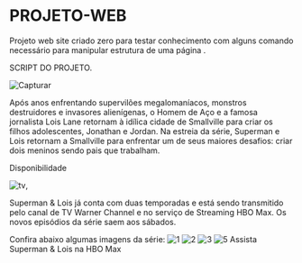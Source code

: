 # PROJETO-WEB
Projeto web site criado zero para testar conhecimento com alguns comando necessário para manipular estrutura de uma página .

SCRIPT DO PROJETO.

![Capturar](https://user-images.githubusercontent.com/106616102/178158033-528f6670-8d29-437a-a842-070737f209ed.PNG)

Após anos enfrentando supervilões megalomaníacos, monstros destruidores e invasores alienígenas, o Homem de Aço e a famosa jornalista Lois Lane retornam à idílica cidade de Smallville para criar os filhos adolescentes, Jonathan e Jordan.
Na estreia da série, Superman e Lois retornam a Smallville para enfrentar um de seus maiores desafios: criar dois meninos sendo pais que trabalham.

Disponibilidade

![tv](https://user-images.githubusercontent.com/106616102/178157579-a0c19b3c-835c-4bff-89ea-d2ca203bc29b.jpg),

Superman & Lois já conta com duas temporadas e está sendo transmitido pelo canal de TV Warner Channel e no serviço de Streaming HBO Max. Os novos episódios da série saem aos sábados.

Confira abaixo algumas imagens da série:
![1](https://user-images.githubusercontent.com/106616102/178157591-5a37bca9-3bd3-4146-b5dc-0647d3dd7451.jpg)
![2](https://user-images.githubusercontent.com/106616102/178157597-26ce013f-fd2d-4975-929c-f4c5e9860436.jpg)
![3](https://user-images.githubusercontent.com/106616102/178157602-0531d95a-39eb-4322-8189-513b3a40617c.jpg)
![5](https://user-images.githubusercontent.com/106616102/178157616-abae45c2-aae3-4cb1-ab13-7d4197400d50.jpg)
Assista Superman & Lois na HBO Max
